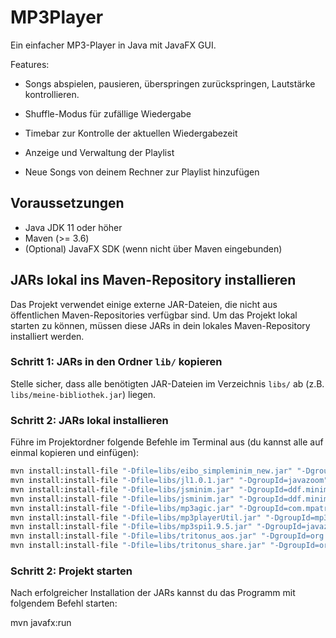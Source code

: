 # MP3Player

Ein einfacher MP3-Player in Java mit JavaFX GUI.

Features:

- Songs abspielen, pausieren, überspringen zurückspringen, Lautstärke kontrollieren. 

- Shuffle-Modus für zufällige Wiedergabe

- Timebar zur Kontrolle der aktuellen Wiedergabezeit

- Anzeige und Verwaltung der Playlist

- Neue Songs von deinem Rechner zur Playlist hinzufügen

## Voraussetzungen

- Java JDK 11 oder höher
- Maven (>= 3.6)
- (Optional) JavaFX SDK (wenn nicht über Maven eingebunden)

## JARs lokal ins Maven-Repository installieren

Das Projekt verwendet einige externe JAR-Dateien, die nicht aus öffentlichen Maven-Repositories verfügbar sind. 
Um das Projekt lokal starten zu können, müssen diese JARs in dein lokales Maven-Repository installiert werden.

### Schritt 1: JARs in den Ordner `lib/` kopieren

Stelle sicher, dass alle benötigten JAR-Dateien im Verzeichnis `libs/` ab (z.B. `libs/meine-bibliothek.jar`) liegen.

### Schritt 2: JARs lokal installieren

Führe im Projektordner folgende Befehle im Terminal aus (du kannst alle auf einmal kopieren und einfügen):

```bash
mvn install:install-file "-Dfile=libs/eibo_simpleminim_new.jar" "-DgroupId=de.hsrm.mi.eibo" "-DartifactId=simpleminim" "-Dversion=1.0" "-Dpackaging=jar"
mvn install:install-file "-Dfile=libs/jl1.0.1.jar" "-DgroupId=javazoom" "-DartifactId=jl" "-Dversion=1.0.1" "-Dpackaging=jar"
mvn install:install-file "-Dfile=libs/jsminim.jar" "-DgroupId=ddf.minim" "-DartifactId=jsminim" "-Dversion=2.2.2" "-Dpackaging=jar"
mvn install:install-file "-Dfile=libs/jsminim.jar" "-DgroupId=ddf.minim" "-DartifactId=jsminim" "-Dversion=2.2.2" "-Dpackaging=jar"
mvn install:install-file "-Dfile=libs/mp3agic.jar" "-DgroupId=com.mpatric" "-DartifactId=mp3agic" "-Dversion=0.9.1" "-Dpackaging=jar"
mvn install:install-file "-Dfile=libs/mp3playerUtil.jar" "-DgroupId=mp3player" "-DartifactId=mp3player-util" "-Dversion=1.0" "-Dpackaging=jar"
mvn install:install-file "-Dfile=libs/mp3spi1.9.5.jar" "-DgroupId=javazoom" "-DartifactId=mp3spi" "-Dversion=1.9.5" "-Dpackaging=jar"
mvn install:install-file "-Dfile=libs/tritonus_aos.jar" "-DgroupId=org.tritonus" "-DartifactId=tritonus-aos" "-Dversion=0.3.7" "-Dpackaging=jar"
mvn install:install-file "-Dfile=libs/tritonus_share.jar" "-DgroupId=org.tritonus" "-DartifactId=tritonus-share" "-Dversion=0.3.7" "-Dpackaging=jar"
```

### Schritt 2: Projekt starten

Nach erfolgreicher Installation der JARs kannst du das Programm mit folgendem Befehl starten:

mvn javafx:run

